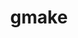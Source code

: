 ---
title: "gmake"
layout: cache
categories: [package, develop]
meta: {"versions": ["4.4.1"], "compilers": ["gcc@7.3.1"], "oss": ["amzn2"], "platforms": ["linux"], "targets": ["aarch64"], "stacks": ["aws-ahug-aarch64", "aws-isc-aarch64", "aws-pcluster-neoverse_n1", "aws-pcluster-neoverse_v1", "radiuss-aws-aarch64"], "num_specs": 1, "num_specs_by_stack": {"radiuss-aws-aarch64": 1, "aws-ahug-aarch64": 1, "aws-isc-aarch64": 1, "aws-pcluster-neoverse_v1": 1, "aws-pcluster-neoverse_n1": 1}}
spec_details: [{"hash": "ysvgrlffodetnh36kgen6ph7diw5ffse", "compiler": "gcc@7.3.1", "versions": ["4.4.1"], "os": "amzn2", "platform": "linux", "target": "aarch64", "variants": ["build_system=autotools", "~guile"], "stacks": ["radiuss-aws-aarch64", "aws-ahug-aarch64", "aws-isc-aarch64", "aws-pcluster-neoverse_v1", "aws-pcluster-neoverse_n1"], "size": "-", "tarball": "https://binaries.spack.io/develop/build_cache/linux-amzn2-aarch64/gcc-7.3.1/gmake-4.4.1/linux-amzn2-aarch64-gcc-7.3.1-gmake-4.4.1-ysvgrlffodetnh36kgen6ph7diw5ffse.spack"}]
---
